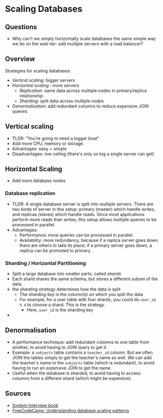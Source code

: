 # Scaling Databases

## Questions
- Why can't we simply horizontally scale databases the same simple way we do on the web tier: add multiple servers with a load balancer?

## Overview
Strategies for scaling databases:
- _Vertical scaling_: bigger servers
- _Horizontal scaling_ : more servers
  - _Replication_: same data across multiple nodes in primary/replica relationship
  - _Sharding_: split data across multiple nodes
- _Denormalisation_: add redundant columns to reduce expensive JOIN queries

## Vertical scaling
- TLDR: "You’re going to need a bigger boat"
- Add more CPU, memory or storage.
- Advantages: easy + simple
- Disadvantages: low ceiling (there's only so big a single server can get)

## Horizontal Scaling

- Add more database nodes

### Database replication
- TLDR: A single database server is split into multiple servers. There are two kinds of server in this setup: primary (master) which handle writes, and replicas (slaves) which handle reads. Since most applications perform more reads than writes, this setup allows multiple queries to be processed in parallel.
- Advantages:
  - Performance: more queries can be processed in parallel.
  - Availability: more redundancy, because if a replica server goes down there are others to take its place; if a primary server goes down, a replica can be promoted to primary.

### Sharding / Horizontal Partitioning
- Split a large database into smaller parts, called _shards_
- Each shard shares the same schema, but stores a different subset of the data.
- the _sharding strategy_ determines how the data is split
  - The _sharding key_ is the column(s) on which you split the data
  - For example, for a user table with four shards, you could do `user_id % 4` to choose a shard. This is the strategy.
    - Here, `user_id` is the sharding key
- 

## Denormalisation
- A performance technique: add redundant columns to one table from another, to avoid having to JOIN query to get it.
- Example: a `subjects` table contains a `teacher_id` column. But we often JOIN the tables simply to get the teacher's name as well. We can add the teacher's name to the `subjects` table (which is redundant), to avoid having to run an expensive JOIN to get the name.
- Useful when the database is sharded, to avoid having to access columns from a different shard (which might be expensive).
 
## Sources
- [System Interview book](https://systeminterview.com/scale-from-zero-to-millions-of-users.php)
- [FreeCodeCamp: Understanding database scaling patterns](https://www.freecodecamp.org/news/understanding-database-scaling-patterns/)
